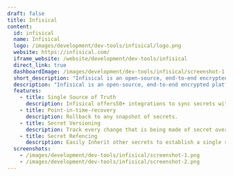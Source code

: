```yaml
---
draft: false
title: Infisical
content:
  id: infisical
  name: Infisical
  logo: /images/development/dev-tools/infisical/logo.png
  website: https://infisical.com/
  iframe_website: /website/development/dev-tools/infisical
  direct_link: true
  dashboardImage: /images/development/dev-tools/infisical/screenshot-1.png
  short_description: "Infisical is an open-source, end-to-end encrypted platform for secret management: sync secrets across your team/infrastructure and prevents secret leaks."
  description: "Infisical is an open-source, end-to-end encrypted platform for secret management: sync secrets across your team/infrastructure and prevents secret leaks."
  features:
    - title: Single Source of Truth
      description: Infisical offers50+ integrations to sync secrets with CI/CD and production-level 3rd-party services
    - title: Point-in-time-recovery
      description: Rollback to any snapshot of secrets.
    - title: Secret Versioning
      description: Track every change that is being made of secret over time.
    - title: Secret Refencing
      description: Easily Inherit other secrets to establish a single source of truth.
  screenshots:
    - /images/development/dev-tools/infisical/screenshot-1.png
    - /images/development/dev-tools/infisical/screenshot-2.png
---
```

